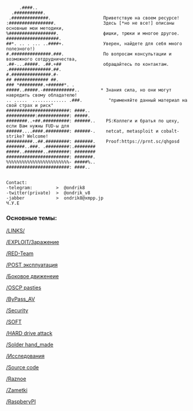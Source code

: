 ```text

     .####..                      
  .###########.                   
 .##############.                    Приветствую на своем ресурсе!
:#################.                  Здесь [*но не все!] описаны основные мои методики, 
%##################.                 фишки, трюки и многое другое.
####################.              
##*. .. . ... ..####+.               Уверен, найдете для себя много полезного!)
#.###############.###.               По вопросам консультации и возможного сотдрудничества,
.##-...#####. .##.+##                обращайтесь по контактам.
.################.##.             
#.###############.#-               
## ############# ##.               
### *#########.+######*. .      
#####..#####.-############..        * Знания сила, но они могут навредить свому обладателю!
.. .....  ............. .###.          "применяйте данный материал на свой страх и риск"
########################: ####..    
###########:############: #####.    
########..+##.##########: ######..    PS:Коллеги и братья по цеху, если Вам нужны FUD-ы для
######....####.#########: ######-.    netcat, metasploit и cobalt-strike? Welcome!
##########..##.#########: #######.    Proof:https://prnt.sc/qhgosd
#######..###. .#########:.########  
#####..#######..########: ########  
########################: #######.  
%%%%%%%%%%%%%%%%%%%%%%%%- #####%..  
########################: ####..    
     
     
Contact:
-telegram:         >  @ondrik8
-twitter(private)  >  @ondrik_v8
-jabber            >  ondrik8@xmpp.jp                                                          Ч.У.Е

```






### Основные темы: 

[/LINKS/](https://ondrik8.github.io/Links/)

[/EXPLOIT/Заражение](https://ondrik8.github.io/exploit/)

[/RED-Team](https://ondrik8.github.io/RED_Team/)

[/POST эксплуатация](https://ondrik8.github.io/Post_exploit/)

[/Боковое движенеие](https://ondrik8.github.io/lateral_movement/)

[/OSCP pasties](https://ondrik8.github.io/OSCP_note/)

[/ByPass_AV](https://ondrik8.github.io/byPass_AV/)

[/Security](https://ondrik8.github.io/-Security/)

[/SOFT](https://ondrik8.github.io/soft/)

[/HARD drive attack](https://ondrik8.github.io/HARD_device_attack/)

[/Solder hand_made](https://github.com/Ondrik8/blog.github.io/edit/master/README.md)

[/Исcледования](https://github.com/Ondrik8/blog.github.io/edit/master/README.md)

[/Source code](https://github.com/alphaSeclab/awesome-rat/blob/master/Readme_en.md)

[/Raznoe](https://github.com/trimstray/the-book-of-secret-knowledge)

[/Zametki](https://ondrik8.github.io/zametki/)

[/RaspberyPI](https://github.com/Ondrik8/blog.github.io/edit/master/README.md)

